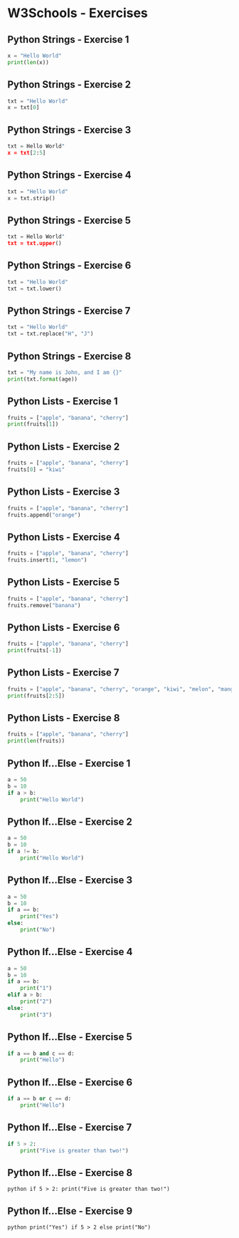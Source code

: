 # W3Schools - Exercises
## Python Strings - Exercise 1
```python
x = "Hello World"
print(len(x))
```

## Python Strings - Exercise 2
```python
txt = "Hello World"
x = txt[0]
```

## Python Strings - Exercise 3
```python
txt = Hello World"
x = txt[2:5]
```

## Python Strings - Exercise 4
```python
txt = "Hello World"
x = txt.strip()
```

## Python Strings - Exercise 5
```python
txt = Hello World"
txt = txt.upper()
```

## Python Strings - Exercise 6
```python
txt = "Hello World"
txt = txt.lower()
```

## Python Strings - Exercise 7
```python
txt = "Hello World"
txt = txt.replace("H", "J")
```

## Python Strings - Exercise 8
```python
txt = "My name is John, and I am {}"
print(txt.format(age))
```

## Python Lists - Exercise 1
```python
fruits = ["apple", "banana", "cherry"]
print(fruits[1])
```

## Python Lists - Exercise 2
```python
fruits = ["apple", "banana", "cherry"]
fruits[0] = "kiwi"
```

## Python Lists - Exercise 3
```python
fruits = ["apple", "banana", "cherry"]
fruits.append("orange")
```

## Python Lists - Exercise 4
```python
fruits = ["apple", "banana", "cherry"]
fruits.insert(1, "lemon")
```

## Python Lists - Exercise 5
```python
fruits = ["apple", "banana", "cherry"]
fruits.remove("banana")
```

## Python Lists - Exercise 6
```python
fruits = ["apple", "banana", "cherry"]
print(fruits[-1])
```

## Python Lists - Exercise 7
```python
fruits = ["apple", "banana", "cherry", "orange", "kiwi", "melon", "mango"]
print(fruits[2:5])
```

## Python Lists - Exercise 8
```python
fruits = ["apple", "banana", "cherry"]
print(len(fruits))
```

## Python If...Else - Exercise 1
```python
a = 50
b = 10
if a > b:
	print("Hello World")
```

## Python If...Else - Exercise 2
```python
a = 50
b = 10
if a != b:
	print("Hello World")
```

## Python If...Else - Exercise 3
```python
a = 50
b = 10
if a == b:
	print("Yes")
else:
	print("No")
```
## Python If...Else - Exercise 4
```python
a = 50
b = 10
if a == b:
	print("1")
elif a > b:
	print("2")
else:	
	print("3")
```

## Python If...Else - Exercise 5
```python
if a == b and c == d:
	print("Hello")
```

## Python If...Else - Exercise 6
```python
if a == b or c == d:
	print("Hello")
```
## Python If...Else - Exercise 7
```python
if 5 > 2:
	print("Five is greater than two!")
```
## Python If...Else - Exercise 8
```python if 5 > 2: print("Five is greater than two!") ```

## Python If...Else - Exercise 9
```python print("Yes") if 5 > 2 else print("No") ```
